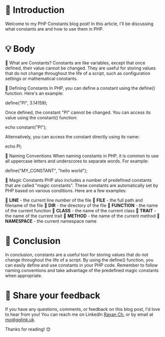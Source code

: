 # 📝 Introduction

Welcome to my PHP Constants blog post! In this article, I'll be discussing what constants are and how to use them in PHP.

# 💡 Body

🧐 What are Constants?
Constants are like variables, except that once defined, their value cannot be changed. They are useful for storing values that do not change throughout the life of a script, such as configuration settings or mathematical constants.

🔑 Defining Constants
In PHP, you can define a constant using the define() function. Here's an example:

define("PI", 3.14159);

Once defined, the constant "PI" cannot be changed. You can access its value using the constant() function:

echo constant("PI");

Alternatively, you can access the constant directly using its name:

echo PI;

🔑 Naming Conventions
When naming constants in PHP, it is common to use all uppercase letters and underscores to separate words. For example:

define("MY_CONSTANT", "hello world");

🔑 Magic Constants
PHP also includes a number of predefined constants that are called "magic constants". These constants are automatically set by PHP based on various conditions. Here are a few examples:

🔸 __LINE__ - the current line number of the file
🔸 __FILE__ - the full path and filename of the file
🔸 __DIR__ - the directory of the file
🔸 __FUNCTION__ - the name of the current function
🔸 __CLASS__ - the name of the current class
🔸 __TRAIT__ - the name of the current trait
🔸 __METHOD__ - the name of the current method
🔸 __NAMESPACE__ - the current namespace name

# 🎉 Conclusion

In conclusion, constants are a useful tool for storing values that do not change throughout the life of a script. By using the define() function, you can easily define and use constants in your PHP code. Remember to follow naming conventions and take advantage of the predefined magic constants when appropriate.

# 📣 Share your feedback

If you have any questions, comments, or feedback on this blog post, I'd love to hear from you! You can reach me on LinkedIn [Rayan Ch.](https://www.linkedin.com/in/rayan-ch-b787ab224/) or by email at [mo@gglink.uk](mailto:mo@gglink.uk).

Thanks for reading! 😊

